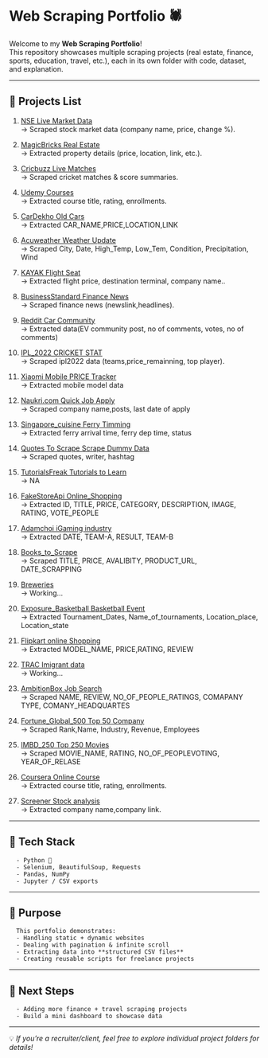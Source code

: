 # Web Scraping Portfolio 🕷️

Welcome to my **Web Scraping Portfolio**!  
This repository showcases multiple scraping projects (real estate, finance, sports, education, travel, etc.), each in its own folder with code, dataset, and explanation.

---

## 📌 Projects List
      
1. [NSE Live Market Data](./NSE/)  
   → Scraped stock market data (company name, price, change %).

2. [MagicBricks Real Estate](./MagicBricks/)  
   → Extracted property details (price, location, link, etc.).

3. [Cricbuzz Live Matches](./Cricbuzz.com/)  
   → Scraped cricket matches & score summaries.

4. [Udemy Courses](./udemy/)  
   → Extracted course title, rating, enrollments.

5. [CarDekho Old Cars](./CarDekho/)  
   → Extracted CAR_NAME,PRICE,LOCATION,LINK

6. [Acuweather Weather Update](./ACUWEATER/)  
   → Scraped City, Date, High_Temp, Low_Tem, Condition, Precipitation, Wind

7. [KAYAK Flight Seat](./KAYAK/)  
   → Extracted flight price, destination terminal, company name..

8. [BusinessStandard Finance News](./BusinessStandard/)  
   → Scraped finance news (newslink,headlines).

9. [Reddit Car Community](./Reddit/)  
   → Extracted data(EV community post, no of comments, votes, no of comments)

10. [IPL_2022 CRICKET STAT](./IPL_2022/)  
   → Scraped ipl2022 data (teams,price_remainning, top player).

11. [Xiaomi Mobile PRICE Tracker](./Xiaomi/)  
   → Extracted mobile model data

12. [Naukri.com Quick Job Apply](./Naukri.com/)  
   → Scraped company name,posts, last date of apply

13. [Singapore_cuisine Ferry Timming](./Singapore_cuisine/)  
   → Extracted ferry arrival time, ferry dep time, status

14. [Quotes To Scrape Scrape Dummy Data](./Quotes_to_Scrape/)  
   → Scraped quotes, writer, hashtag

15. [TutorialsFreak Tutorials to Learn](./TutorialsFreak/)  
   → NA

16. [FakeStoreApi Online_Shopping](./FakeStoreApi/)  
   → Extracted ID, TITLE, PRICE, CATEGORY, DESCRIPTION, IMAGE, RATING, VOTE_PEOPLE

17. [Adamchoi iGaming industry](./Adamchoi/)  
   → Extracted DATE, TEAM-A, RESULT, TEAM-B

18. [Books_to_Scrape](./Books_to_Scrape/)  
   → Scraped TITLE, PRICE, AVALIBITY, PRODUCT_URL, DATE_SCRAPPING

19. [Breweries](./Breweries/)  
   → Working...

20. [Exposure_Basketball Basketball Event](./Exposure_Basketball/)  
   → Extracted Tournament_Dates, Name_of_tournaments, Location_place, Location_state

21. [Flipkart online Shopping](./Flipkart/)  
   → Extracted MODEL_NAME, PRICE,RATING, REVIEW

22. [TRAC Imigrant data](./TRAC/)  
   → Working...

23. [AmbitionBox Job Search](./AmbitionBox/)  
   → Scraped NAME, REVIEW, NO_OF_PEOPLE_RATINGS, COMAPANY TYPE, COMANY_HEADQUARTES

24. [Fortune_Global_500 Top 50 Company](./Fortune_Global_500/)  
   → Scraped Rank,Name, Industry, Revenue, Employees

25. [IMBD_250 Top 250 Movies](./IMBd_250/)  
   → Scraped MOVIE_NAME, RATING, NO_OF_PEOPLEVOTING, YEAR_OF_RELASE

26. [Coursera Online Course](./Coursera/)  
   → Extracted course title, rating, enrollments.

27. [Screener Stock analysis](./Screener/)  
   → Extracted company name,company link.

---

## 🔧 Tech Stack
      - Python 🐍  
      - Selenium, BeautifulSoup, Requests  
      - Pandas, NumPy  
      - Jupyter / CSV exports  

---

## 🎯 Purpose
      This portfolio demonstrates:
      - Handling static + dynamic websites  
      - Dealing with pagination & infinite scroll  
      - Extracting data into **structured CSV files**  
      - Creating reusable scripts for freelance projects  

---

## 🚀 Next Steps
      - Adding more finance + travel scraping projects  
      - Build a mini dashboard to showcase data  

---

💡 *If you’re a recruiter/client, feel free to explore individual project folders for details!*
